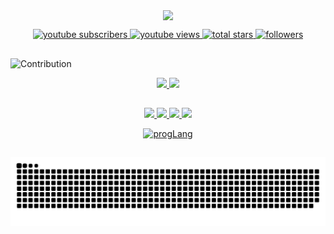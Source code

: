 <p align="center">
  <a align="center" href="#" target="_blank">
    <img align="center" src="https://lanyard.cnrad.dev/api/616252005689720835?bg=0d1117&animated=true"/>
  </a>
</p>

<p align="center">
  <a href="https://www.youtube.com/c/Kamionn?sub_confirmation=1">
    <img alt="youtube subscribers" title="Subscribe to my YouTube channel" src="https://custom-icon-badges.herokuapp.com/youtube/channel/subscribers/UCW66YtCyfwE-03dvabvq1fQ?color=%23E05D44&label=SUBSCRIBE&logo=video&logoColor=white&style=for-the-badge&labelColor=CE4630"/>
  </a> 
  
  <a href="https://www.youtube.com/c/Kamionn">
  <img alt="youtube views" title="YouTube views" src="https://custom-icon-badges.herokuapp.com/youtube/channel/views/UCW66YtCyfwE-03dvabvq1fQ?color=%23E1AD0E&logo=video&logoColor=white&style=for-the-badge&labelColor=C79600"/>
  </a> 
  
  <a href="https://github.com/Kamionn?tab=repositories&sort=stargazers">
  <img alt="total stars" title="Total stars on GitHub" src="https://custom-icon-badges.herokuapp.com/badge/dynamic/json?logo=star&logoColor=white&color=55960c&labelColor=488207&label=Stars&style=for-the-badge&query=%24.stars&url=https://api.github-star-counter.workers.dev/user/Kamionn"/>
  </a>
  
  <a href="https://github.com/Kamionn?tab=followers">
  <img alt="followers" title="Follow me on Github" src="https://custom-icon-badges.herokuapp.com/github/followers/Kamionn?color=236ad3&labelColor=1155ba&style=for-the-badge&logo=person-add&label=Follow&logoColor=white"/>
  </a>
</p>
 
##
 ![Contribution](https://activity-graph.herokuapp.com/graph?username=Kamionn&theme=gotham&hide_border=true&area=true)
<div align="center">
  <a href="https://github.com/Kamionn">
    <img height="180em" src="https://github-readme-stats.vercel.app/api?username=Kamionn&show_icons=true&theme=gotham&include_all_commits=true&count_private=true"/>
    <img height="180em" src="https://github-readme-stats.vercel.app/api/top-langs/?username=Kamionn&layout=compact&langs_count=7&theme=gotham"/>
  </a>
</div>
 
##
<div align="center">
  
  <a href="https://www.instagram.com/kamionn__/" target="_blank"><img src="https://img.shields.io/badge/-Instagram-%23E4405F?style=for-the-badge&logo=instagram&logoColor=white" target="_blank">
  </a>
 <a href="https://discord.gg/tc7qEwgkak" target="_blank"><img src="https://img.shields.io/badge/Discord-7289DA?style=for-the-badge&logo=discord&logoColor=white" target="_blank">
  </a> 
  <a href="https://www.paypal.me/Kamionn" target="_blank"><img src="https://img.shields.io/badge/PayPal-00457C?style=for-the-badge&logo=paypal&logoColor=white" target="_blank">
  </a> 
  <a href = "mailto:Kamionpro@gmail.com"><img src="https://img.shields.io/badge/-Gmail-%23333?style=for-the-badge&logo=gmail&logoColor=white" target="_blank">
  </a> 

 [![progLang](https://skillicons.dev/icons?i=lua,js,html,css,c,mysql&theme=dark)](https://github.com/Kamionn)
##
 ![Snake animation](https://github.com/Kamionn/Kamionn/blob/main/workflows/games_snake.svg)
</div>
